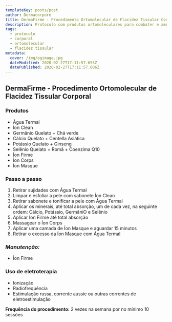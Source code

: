 ```yaml
---
templateKey: posts/post
author: Dermacorpore
title: DermaFirme - Procedimento Ortomolecular de Flacidez Tissular Corporal
description: Protocolo com produtos ortomoleculares para combater e amenizar a flacidez tissular corporal.
tags:
  - protocolo
  - corporal
  - ortomolecular
  - flacidez tissular
metadata:
  cover: /img/ogimage.jpg
  dateModified: 2020-02-27T17:11:57.653Z
  datePublished: 2020-02-27T17:11:57.606Z
---
```


## **DermaFirme - Procedimento Ortomolecular de Flacidez Tissular Corporal**

### **Produtos**

- Água Termal
- Íon Clean
- Germânio Quelato + Chá verde
- Cálcio Quelato + Centella Asiática
- Potássio Quelato + Ginseng
- Selênio Quelato + Romã + Coenzima Q10
- Íon Firme
- Íon Corps
- Íon Masque

### **Passo a passo**

1. Retirar sujidades com Água Termal
2. Limpar e esfoliar a pele com sabonete Íon Clean
3. Retirar sabonete e tonificar a pele com Água Termal
4. Aplicar os minerais, até total absorção, um de cada vez, na seguinte ordem:  Cálcio, Potássio, GermâniO e Selênio
5. Aplicar Íon Firme até total absorção
6. Massagear o Íon Corps
7. Aplicar uma camada de Íon Masque e aguardar 15 minutos
8. Retirar o excesso da Íon Masque com Água Termal

### *Manutenção:*

- Íon Firme

### Uso de eletroterapia

- Ionização
- Radiofrequência
- Estimulação russa, corrente aussie ou outras correntes de eletroestimulação

**Frequência do procedimento:** 2 vezes na semana por no mínimo 10 sessões
